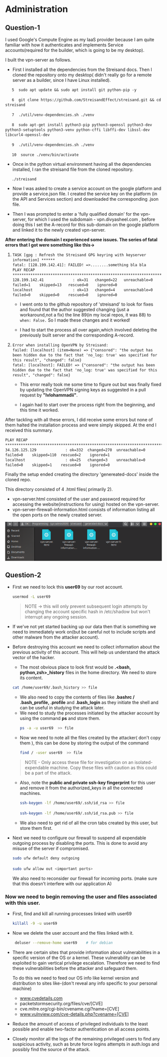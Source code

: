 # Administration

## Question-1

I used Google's Compute Engine as my IaaS provider because I am quite familiar with how it authenticates and implements Service accounts(required for the builder, which is going to be my desktop).

I built the vpn-server as follows.

   * First I installed all the dependencies from the Streisand docs. Then I cloned the repository onto my desktop( didn't really go for a remote server as a builder, since I have Linux installed).
   ```
      5  sudo apt update && sudo apt install git python-pip -y

      6  git clone https://github.com/StreisandEffect/streisand.git && cd streisand

      7  ./util/venv-dependencies.sh ./venv

      8  sudo apt-get install python3-pip python3-openssl python3-dev python3-setuptools python3-venv python-cffi libffi-dev libssl-dev libcurl4-openssl-dev

      9  ./util/venv-dependencies.sh ./venv

      10  source ./venv/bin/activate
   ```
   * Once in the python virtual environment having all the dependencies installed, I ran the streisand file from the cloned repository.
   ```
      ./streisand
   ```

   * Now I was asked to create a service account on the google platform and provide a service.json file. I created the service key on the platform (in the API and Services section) and downloaded the corresponding .json file.
  
   * Then I was prompted to enter a 'fully qualified domain' for the vpn-server, for which I used the subdomain - vpn.divyasheel.com , before doing this I set the A-record for this sub-domain on the google platform and linked it to the newly created vpn-server.
  
**After entering the domain I experienced some issues.
The series of fatal errors that I got were something like this->**
1. ```
   TASK [gpg : Refresh the Streisand GPG keyring with keyserver information] ******
   fatal: [128.199.142.41]: FAILED! =>........something bla bla
   PLAY RECAP *********************************************************************
   128.199.142.41             : ok=31   changed=22   unreachable=0    failed=1    skipped=13   rescued=0    ignored=0   
   localhost                  : ok=13   changed=4    unreachable=0    failed=0    skipped=0    rescued=0    ignored=0   

   ```
   * I went onto to the github repository of 'streisand' to look for fixes and found that the author suggested changing (just a workaround,not a fix) the line 89(in my local repos, it was 88) to 
      ```when: False.``` So I made these changes and it worked!

   * I had to start the process all over again,which involved deleting the previously built server and the corresponding A-record.
   

2. ```
   Error when installing OpenVPN by Streisand:
   failed: [localhost] (item=None) => {"censored": "the output has been hidden due to the fact that 'no_log: true' was specified for this result", "changed": false}
   fatal: [localhost]: FAILED! => {"censored": "the output has been hidden due to the fact that 'no_log: true' was specified for this result", "changed": false}
   ```
   * This error really took me some time to  figure out but was finally fixed by updating the OpenVPN signing keys as suggested in a pull request by **"lvlohammadii"**.

   * I again had to start over the process right from the beginning, and this time it worked.

After tackling with all these errors, I did receive some errors but none of them halted the installation process and were simply skipped.
At the end I received this summary.
```
PLAY RECAP ******************************************************************************
34.126.125.129             : ok=332  changed=270  unreachable=0    failed=0    skipped=110  rescued=2    ignored=1   
localhost                  : ok=25   changed=3    unreachable=0    failed=0    skipped=1    rescued=0    ignored=0   
```

Finally the setup ended creating the directory 'genereated-docs' inside the cloned repo.

This directory consisted of 4 .html files( primarily 2).
* vpn-server.html consisted of the user and password required for accessing the website(instructions for using) hosted on the vpn-server.
* vpn-server-firewall-information.html consists of information listing all the open ports on the newly created server.

![](./images/generated_docs.png)


## Question-2

* First we need to lock this **user69** by our root account. 
  ```bash
  usermod -L user69
   ```
  >NOTE -> this will only prevent subsequent login attempts by changing the account specific hash in /etc/shadow but won't interrupt any ongoing session.

* If we've not yet started backing up our data then that is something we need to immediately work on(but be careful not to include scripts and other malware from the attacker account).

* Before destroying this account we need to collect information about the previous activity of this account. This will help us understand the attack vector of the hacker.
   * The most obvious place to look first would be **.<bash, python,zsh>_history** files in the home directory. We need to store its content.
   ```bash
   cat /home/user69/.bash_history >> file
   ```
   * We also need to copy the contents of files like **.bashrc / .bash_profile, .profile** and **.bash_login** as they initiate the shell and can be useful in studying the attack later.
   * We need to study the processes initiated by the attacker account by using the command **ps** and store them.
      ```bash
      ps -a -u user69  >> file
      ```
   * Now we need to note all the files created by the attacker( don't copy them ), this can be done by storing the output of the command
      ```bash
      find / -user user69  >> file
      ```
   > NOTE - Only access these file for investigation on an isolated-expendable machine. Copy these files with caution as this could be a part of the attack. 
   
   * Also, note the **public and private ssh-key fingerprint** for this user and remove it from the authorized_keys in all the connected machines. 
      ```bash
      ssh-keygen -lf /home/user69/.ssh/id_rsa >> file

      ssh-keygen -lf /home/user69/.ssh/id_rsa.pub >> file

      ```
   * We also need to get rid of all the cron tabs created by this user, but store them first.
 
* Next we need to configure our firewall to suspend all expendable outgoing process by disabling the ports. This is done to avoid any misuse of the server if compromised.

   ```bash
   sudo ufw default deny outgoing

   sudo ufw allow out <important ports>
   ```
   We also need to reconsider our firewall for incoming ports. (make sure that this doesn't interfere with our application A)

### Now we need to begin removing the user and files associated with this user.
 * First, find and kill all running processes linked with user69
   ```bash
   killall -9 -u user69
   ```
* Now we delete the user account and the files linked with it.
  ```bash
   deluser --remove-home user69    # for debian
   ```


* There are certain sites that provide information about vulnerabilities in a specific version of the OS or a kernel. These vulnerability can be exploited to gain vertical privilege escalation. Therefore we need to find these vulnerabilities before the attacker and safeguard them.
  
   To do this we need to feed our OS info like kernel version and distribution to sites like-(don't reveal any info specific to your personal machine)
   * www.cvedetails.com
   * packetstormsecurity.org/files/cve/[CVE]
   * cve.mitre.org/cgi-bin/cvename.cgi?name=[CVE]
   * www.vulnview.com/cve-details.php?cvename=[CVE] 

* Reduce the amount of access of privileged individuals to the least possible and enable two-factor authentication on all access points.
  
* Closely monitor all the logs of the remaining privileged users to find any suspicious activity, such as brute force logins attempts in auth.logs and possibly find the source of the attack.
  

